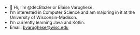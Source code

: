 - 👋 Hi, I’m @decBlazer or Blaise Varughese.
- I’m interested in Computer Science and am majoring in it at the University of Wisconsin-Madison.
-  I’m currently learning Java and Kotlin.
-  Email: bvarughese@wisc.edu

<!---
decBlazer/decBlazer is a ✨ special ✨ repository because its `README.md` (this file) appears on your GitHub profile.
You can click the Preview link to take a look at your changes.
--->
